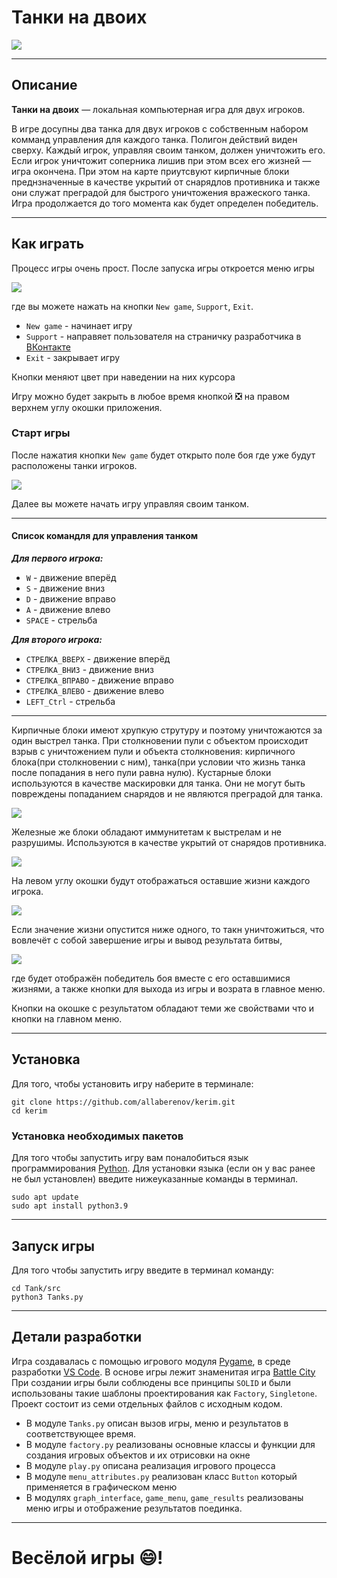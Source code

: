 # **Танки на двоих**

![](Tank/images/fon.jpeg)
___

## **Описание**
**Танки на двоих** — локальная компьютерная игра для двух игроков.

В игре досупны два танка для двух игроков с собственным набором комманд управления для каждого танка. Полигон действий виден сверху. Каждый игрок, управляя своим танком, должен уничтожить его. Если игрок уничтожит соперника лишив при этом всех его жизней — игра окончена. При этом на карте приутсвуют кирпичные блоки преднзначенные в качестве укрытий от снарядлов противника и также они служат преградой для быстрого уничтожения вражеского танка. Игра продолжается до того момента как будет определен победитель.
____

## **Как играть**
Процесс игры очень прост. После запуска игры откроется меню игры

![](Tank/images/menu.jpg)

где вы можете нажать на кнопки `New game`,  `Support`, `Exit`.

* `New game` - начинает игру
* `Support` - направяет пользователя на страничку разработчика в [ВКонтакте](https://vk.com)
* `Exit` - закрывает игру

Кнопки меняют цвет при наведении на них курсора

Игру можно будет закрыть в любое время кнопкой :negative_squared_cross_mark: на правом верхнем углу окошки приложения.

### **Старт игры**
После нажатия кнопки `New game` будет открыто поле боя где уже будут расположены танки игроков.

![](Tank/images/poligon.jpg)

Далее вы можете начать игру управляя своим танком.

___
#### **Cписок командля для управления танком**
 ***Для первого игрока:***
* `W` - движение вперёд
* `S` - движение вниз
* `D` - движение вправо
* `A` - движение влево
* `SPACE` - стрельба

 ***Для второго игрока:***
* `СТРЕЛКА_ВВЕРХ` - движение вперёд
* `СТРЕЛКА_ВНИЗ` - движение вниз
* `СТРЕЛКА_ВПРАВО` - движение вправо
* `СТРЕЛКА_ВЛЕВО` - движение влево
* `LEFT_Ctrl` - стрельба

____

Кирпичные блоки имеют хрупкую струтуру и поэтому уничтожаются за один выстрел танка. При столкновении пули с объектом происходит взрыв с уничтожением пули и объекта столкновения: кирпичного блока(при столкновении с ним), танка(при условии что жизнь танка после попадания в него пули равна нулю).
Кустарные блоки используются в качестве маскировки для танка. Они не могут быть повреждены попаданием снарядов и не являются преградой для танка.

![](Tank/images/liana.jpg)

Железные же блоки обладают иммунитетам к выстрелам и не разрушимы. Используются в качестве укрытий от снарядов противника.

![](Tank/images/tank_shot.png)

На левом углу окошки будут отображаться оставшие жизни каждого игрока.

![](Tank/images/hp_decrease.png)




Если значение жизни опустится ниже одного, то такн уничтожиться, что вовлечёт с собой завершение игры и вывод результата битвы,

![](Tank/images/resulted_background.jpg)

где будет отображён победитель боя вместе с его оставшимися жизнями, а также кнопки для выхода из игры и возрата в главное меню.

Кнопки на окошке с результатом обладают теми же свойствами что и кнопки на главном меню.

___

## **Установка**

Для того, чтобы установить игру наберите в терминале:
```
git clone https://github.com/allaberenov/kerim.git
cd kerim
```

### **Установка необходимых пакетов**

Для того чтобы запустить игру вам поналобиться язык программирования [Python](https://www.python.org). Для установки языка (если он у вас ранее не был установлен) введите нижеуказанные команды в терминал.

```
sudo apt update
sudo apt install python3.9

```
___

## **Запуск игры**

Для того чтобы запустить игру введите в терминал команду:

```
cd Tank/src
python3 Tanks.py

```
___

## **Детали разработки**

Игра создавалась с помощью игрового модуля [Pygame](https://www.pygame.org), в среде разработки [VS Code](https://code.visualstudio.com). В основе игры лежит знаменитая игра [Battle City](https://ru.wikipedia.org/wiki/Battle_City)
При создании игры были соблюдены все принципы `SOLID` и были использованы такие шаблоны проектирования как `Factory`, `Singletone`.
Проект состоит из семи отдельных файлов с исходным кодом.

* В модуле `Tanks.py` описан вызов игры, меню и результатов в соответствующее время.
* В модуле `factory.py` реализованы основные классы и функции для создания игровых объектов и их отрисовки на окне
* В модуле `play.py` описана реализация игрового процесса
* В модуле `menu_attributes.py` реализован класс `Button` который применяется в графическом меню
* В модулях `graph_interface`, `game_menu`, `game_results` реализованы меню игры и отображение результатов поединка.

___
# **Весёлой игры :smile:!**
